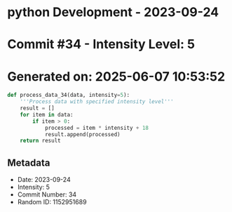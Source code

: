 ﻿# python Development - 2023-09-24
# Commit #34 - Intensity Level: 5
# Generated on: 2025-06-07 10:53:52
```python
def process_data_34(data, intensity=5):
    '''Process data with specified intensity level'''
    result = []
    for item in data:
        if item > 0:
            processed = item * intensity + 18
            result.append(processed)
    return result
```
## Metadata
- Date: 2023-09-24
- Intensity: 5
- Commit Number: 34
- Random ID: 1152951689
